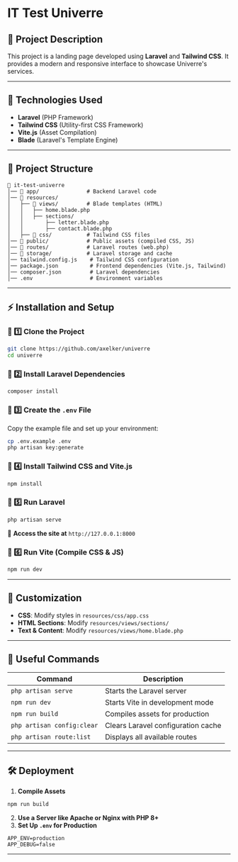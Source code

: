 # IT Test Univerre

## 📝 Project Description
This project is a landing page developed using **Laravel** and **Tailwind CSS**. It provides a modern and responsive interface to showcase Univerre's services.

---

## 🚀 Technologies Used
- **Laravel** (PHP Framework)
- **Tailwind CSS** (Utility-first CSS Framework)
- **Vite.js** (Asset Compilation)
- **Blade** (Laravel's Template Engine)

---

## 📂 Project Structure
```
📁 it-test-univerre
│── 📁 app/               # Backend Laravel code
│── 📁 resources/
│   ├── 📁 views/         # Blade templates (HTML)
│   │   ├── home.blade.php
│   │   ├── sections/
│   │       ├── letter.blade.php
│   │       ├── contact.blade.php
│   ├── 📁 css/           # Tailwind CSS files
│── 📁 public/            # Public assets (compiled CSS, JS)
│── 📁 routes/            # Laravel routes (web.php)
│── 📁 storage/           # Laravel storage and cache
│── tailwind.config.js    # Tailwind CSS configuration
│── package.json          # Frontend dependencies (Vite.js, Tailwind)
│── composer.json         # Laravel dependencies
│── .env                  # Environment variables
```

---

## ⚡ Installation and Setup

### 🔹 1️⃣ **Clone the Project**
```sh
git clone https://github.com/axelker/univerre
cd univerre
```

### 🔹 2️⃣ **Install Laravel Dependencies**
```sh
composer install
```

### 🔹 3️⃣ **Create the `.env` File**
Copy the example file and set up your environment:
```sh
cp .env.example .env
php artisan key:generate
```

### 🔹 4️⃣ **Install Tailwind CSS and Vite.js**
```sh
npm install
```

### 🔹 5️⃣ **Run Laravel**
```sh
php artisan serve
```
📌 **Access the site at** `http://127.0.0.1:8000`

### 🔹 6️⃣ **Run Vite (Compile CSS & JS)**
```sh
npm run dev
```

---

## 🎨 **Customization**
- **CSS**: Modify styles in `resources/css/app.css`
- **HTML Sections**: Modify `resources/views/sections/`
- **Text & Content**: Modify `resources/views/home.blade.php`

---

## 📌 Useful Commands
| **Command** | **Description** |
|-------------|----------------|
| `php artisan serve` | Starts the Laravel server |
| `npm run dev` | Starts Vite in development mode |
| `npm run build` | Compiles assets for production |
| `php artisan config:clear` | Clears Laravel configuration cache |
| `php artisan route:list` | Displays all available routes |

---

## 🛠 Deployment
1. **Compile Assets**
```sh
npm run build
```
2. **Use a Server like Apache or Nginx with PHP 8+**
3. **Set Up `.env` for Production**
```env
APP_ENV=production
APP_DEBUG=false
```

---

